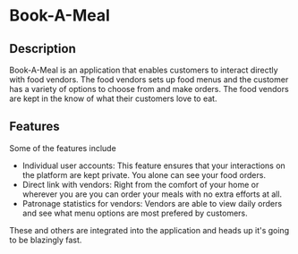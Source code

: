 # Book-A-Meal

## Description

Book-A-Meal is an application that enables customers to interact directly with food vendors. The food vendors sets up food menus and the customer has a variety of options to choose from and make orders. The food vendors are kept in the know of what their customers love to eat.

## Features 

Some of the features include
- Individual user accounts: This feature ensures that your interactions on the platform are kept private. You alone can see your food orders.
- Direct link with vendors: Right from the comfort of your home or wherever you are you can order your meals with no extra efforts at all.
- Patronage statistics for vendors: Vendors are able to view daily orders and see what menu options are most prefered by customers.

These and others are integrated into the application and heads up it's going to be blazingly fast.
